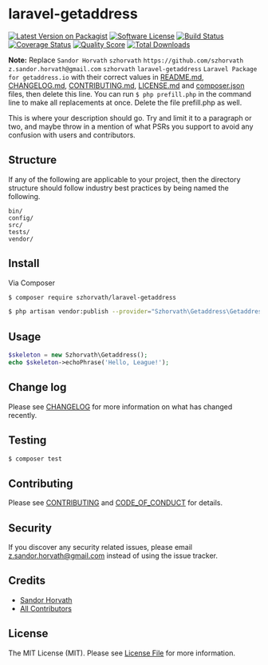 # laravel-getaddress

[![Latest Version on Packagist][ico-version]][link-packagist]
[![Software License][ico-license]](LICENSE.md)
[![Build Status][ico-travis]][link-travis]
[![Coverage Status][ico-scrutinizer]][link-scrutinizer]
[![Quality Score][ico-code-quality]][link-code-quality]
[![Total Downloads][ico-downloads]][link-downloads]

**Note:** Replace ```Sandor Horvath``` ```szhorvath``` ```https://github.com/szhorvath``` ```z.sandor.horvath@gmail.com``` ```szhorvath``` ```laravel-getaddress``` ```Laravel Package for getaddress.io``` with their correct values in [README.md](README.md), [CHANGELOG.md](CHANGELOG.md), [CONTRIBUTING.md](CONTRIBUTING.md), [LICENSE.md](LICENSE.md) and [composer.json](composer.json) files, then delete this line. You can run `$ php prefill.php` in the command line to make all replacements at once. Delete the file prefill.php as well.

This is where your description should go. Try and limit it to a paragraph or two, and maybe throw in a mention of what
PSRs you support to avoid any confusion with users and contributors.

## Structure

If any of the following are applicable to your project, then the directory structure should follow industry best practices by being named the following.

```
bin/
config/
src/
tests/
vendor/
```


## Install

Via Composer

``` bash
$ composer require szhorvath/laravel-getaddress

$ php artisan vendor:publish --provider="Szhorvath\Getaddress\GetaddressServiceProvider"
```

## Usage

``` php
$skeleton = new Szhorvath\Getaddress();
echo $skeleton->echoPhrase('Hello, League!');
```

## Change log

Please see [CHANGELOG](CHANGELOG.md) for more information on what has changed recently.

## Testing

``` bash
$ composer test
```

## Contributing

Please see [CONTRIBUTING](CONTRIBUTING.md) and [CODE_OF_CONDUCT](CODE_OF_CONDUCT.md) for details.

## Security

If you discover any security related issues, please email z.sandor.horvath@gmail.com instead of using the issue tracker.

## Credits

- [Sandor Horvath][link-author]
- [All Contributors][link-contributors]

## License

The MIT License (MIT). Please see [License File](LICENSE.md) for more information.

[ico-version]: https://img.shields.io/packagist/v/szhorvath/laravel-getaddress.svg?style=flat-square
[ico-license]: https://img.shields.io/badge/license-MIT-brightgreen.svg?style=flat-square
[ico-travis]: https://img.shields.io/travis/szhorvath/laravel-getaddress/master.svg?style=flat-square
[ico-scrutinizer]: https://img.shields.io/scrutinizer/coverage/g/szhorvath/laravel-getaddress.svg?style=flat-square
[ico-code-quality]: https://img.shields.io/scrutinizer/g/szhorvath/laravel-getaddress.svg?style=flat-square
[ico-downloads]: https://img.shields.io/packagist/dt/szhorvath/laravel-getaddress.svg?style=flat-square

[link-packagist]: https://packagist.org/packages/szhorvath/laravel-getaddress
[link-travis]: https://travis-ci.org/szhorvath/laravel-getaddress
[link-scrutinizer]: https://scrutinizer-ci.com/g/szhorvath/laravel-getaddress/code-structure
[link-code-quality]: https://scrutinizer-ci.com/g/szhorvath/laravel-getaddress
[link-downloads]: https://packagist.org/packages/szhorvath/laravel-getaddress
[link-author]: https://github.com/szhorvath
[link-contributors]: ../../contributors
